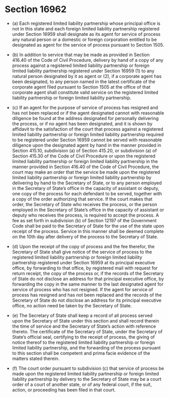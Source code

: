 # Section 16962

- (a) Each registered limited liability partnership whose principal office is not in this state and each foreign limited liability partnership registered under Section 16959 shall designate as its agent for service of process any natural person or a domestic or foreign corporation entitled to be designated as agent for the service of process pursuant to Section 1505.

- (b) In addition to service that may be made as provided in Section 416.40 of the Code of Civil Procedure, delivery by hand of a copy of any process against a registered limited liability partnership or foreign limited liability partnership registered under Section 16959 (1) to any natural person designated by it as agent or (2), if a corporate agent has been designated, to any person named in the latest certificate of the corporate agent filed pursuant to Section 1505 at the office of that corporate agent shall constitute valid service on the registered limited liability partnership or foreign limited liability partnership.

- (c) If an agent for the purpose of service of process has resigned and has not been replaced or if the agent designated cannot with reasonable diligence be found at the address designated for personally delivering the process, or if no agent has been designated, and it is shown by affidavit to the satisfaction of the court that process against a registered limited liability partnership or foreign limited liability partnership required to be registered under Section 16959 cannot be served with reasonable diligence upon the designated agent by hand in the manner provided in Section 415.10, subdivision (a) of Section 415.20, or subdivision (a) of Section 415.30 of the Code of Civil Procedure or upon the registered limited liability partnership or foreign limited liability partnership in the manner provided in Section 416.40 of the Code of Civil Procedure, the court may make an order that the service be made upon the registered limited liability partnership or foreign limited liability partnership by delivering by hand to the Secretary of State, or to any person employed in the Secretary of State’s office in the capacity of assistant or deputy, one copy of the process for each defendant to be served, together with a copy of the order authorizing that service. If the court makes that order, the Secretary of State who receives the process, or the person employed in the Secretary of State’s office in the capacity of assistant or deputy who receives the process, is required to accept the process. A fee as set forth in subdivision (b) of Section 12197 of the Government Code shall be paid to the Secretary of State for the use of the state upon receipt of the process. Service in this manner shall be deemed complete on the 10th day after delivery of the process to the Secretary of State.

- (d) Upon the receipt of the copy of process and the fee therefor, the Secretary of State shall give notice of the service of process to the registered limited liability partnership or foreign limited liability partnership registered under Section 16959 at its principal executive office, by forwarding to that office, by registered mail with request for return receipt, the copy of the process or, if the records of the Secretary of State do not disclose an address for that principal executive office, by forwarding the copy in the same manner to the last designated agent for service of process who has not resigned. If the agent for service of process has resigned and has not been replaced and the records of the Secretary of State do not disclose an address for its principal executive office, no action need be taken by the Secretary of State.

- (e) The Secretary of State shall keep a record of all process served upon the Secretary of State under this section and shall record therein the time of service and the Secretary of State’s action with reference thereto. The certificate of the Secretary of State, under the Secretary of State’s official seal, certifying to the receipt of process, the giving of notice thereof to the registered limited liability partnership or foreign limited liability partnership, and the forwarding of the process pursuant to this section shall be competent and prima facie evidence of the matters stated therein.

- (f) The court order pursuant to subdivision (c) that service of process be made upon the registered limited liability partnership or foreign limited liability partnership by delivery to the Secretary of State may be a court order of a court of another state, or of any federal court, if the suit, action, or proceeding has been filed in that court.